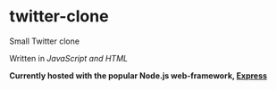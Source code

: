 # twitter-clone
Small Twitter clone 

Written in *JavaScript and HTML*

**Currently hosted with the popular Node.js web-framework, [Express](https://expressjs.com/)**
